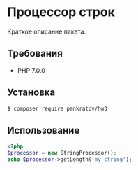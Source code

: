 # Процессор строк

Краткое описание пакета.

## Требования

- PHP 7.0.0

## Установка

```bash
$ composer require pankratov/hw3
```

## Использование

```php
<?php
$processor = new StringProcessor();
echo $processor->getLength('my string'); 
```
